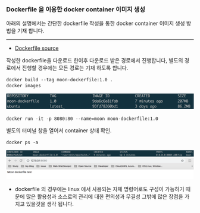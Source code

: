 ### Dockerfile 을 이용한 docker container 이미지 생성
아래의 설명에서는 간단한 dockerfile 작성을 통한 docker container 이미지 생성 방법을 기재 합니다.

---

- [Dockerfile source](/dockerfile/Dockerfile)

작성한 dockerfile을 다운로드 한이후 다운로드 받은 경로에서 진행합니다, 별도의 경로에서 진행할 경우에는 모든 경로는 기재 하도록 합니다.
```
docker build --tag moon-dockerfile:1.0 .
docker images
```
![dockerfile-images](/docker_paas/images/dockerfile-images.png)
```
docker run -it -p 8080:80 --name=moon moon-dockerfile:1.0
```
별도의 터미널 창을 열어서 container 상태 확인.
```
docker ps -a
```
![docker-ct-ps](/docker_paas/images/docker-ct-ps.png)
![dockerfile-apache-ch](/docker_paas/images/dockerfile-apache-ch.png)

* dockerfile 의 경우에는 linux 에서 사용되는 자체 명령어로도 구성이 가능하기 때문에 많은 활용성과 소스로의 관리에 대한 편의성과 무결성 그밖에 많은 장점을 가지고 있을것을 생각 됩니다.